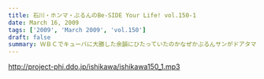 ```yaml
---
title: 石川・ホンマ・ぶるんのBe-SIDE Your Life! vol.150-1
date: March 16, 2009
tags: ['2009', 'March 2009', 'vol.150']
draft: false
summary: ＷＢＣでキューバに大勝した余韻にひたっていたのかなぜかぶるんサンがドアタマいなかったりして・・・またもや出るのか悪魔の囁き・・・NAMAE
---
```


http://project-phi.ddo.jp/ishikawa/ishikawa150_1.mp3
